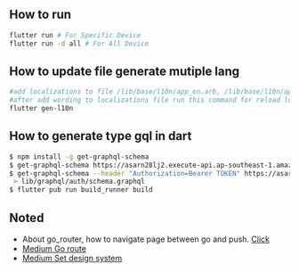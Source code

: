 ## How to run
``` sh
flutter run # For Specific Device 
flutter run -d all # For All Device
```

## How to update file generate mutiple lang
```sh
#add localizations to file /lib/base/l10n/app_en.arb, /lib/base/l10n/app_th.arb
#after add wording to localizations file run this command for reload localizations
flutter gen-l10n
```

## How to generate type gql in dart
```sh
$ npm install -g get-graphql-schema
$ get-graphql-schema https://asarn28lj2.execute-api.ap-southeast-1.amazonaws.com/dev/v1/graphqlNonAuth > lib/graphql/nonAuth/schema.graphql
$ get-graphql-schema --header "Authorization=Bearer TOKEN" https://asarn28lj2.execute-api.ap-southeast-1.amazonaws.com/dev/v1/graphql > lib/graphql/auth/schema.graphql
 > lib/graphql/auth/schema.graphql
$ flutter pub run build_runner build
```

## Noted
- About go_router, how to navigate page between go and push. [Click](https://stackoverflow.com/a/76008627)
- [Medium Go route](https://medium.com/@vimehraa29/flutter-go-router-the-crucial-guide-41dc615045bb)
- [Medium Set design system](https://medium.com/@mregnauld/how-to-implement-your-design-system-in-a-flutter-app-1-2-d2e21b5fcffd)